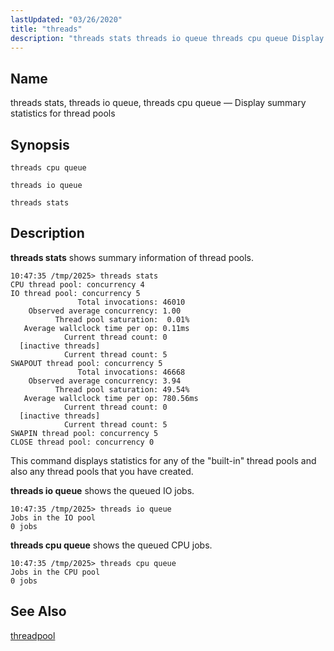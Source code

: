 ```yaml
---
lastUpdated: "03/26/2020"
title: "threads"
description: "threads stats threads io queue threads cpu queue Display summary statistics for thread pools threads cpu queue threads io queue threads stats threads stats shows summary information of thread pools This command displays statistics for any of the built in thread pools and also any thread pools that you have..."
---
```


<a name="console_commands.threads"></a> 
## Name

threads stats, threads io queue, threads cpu queue — Display summary statistics for thread pools

## Synopsis

`threads cpu queue`

`threads io queue`

`threads stats`

<a name="idp16497744"></a> 
## Description

**threads stats**       shows summary information of thread pools.

```
10:47:35 /tmp/2025> threads stats
CPU thread pool: concurrency 4
IO thread pool: concurrency 5
               Total invocations: 46010
    Observed average concurrency: 1.00
          Thread pool saturation:  0.01%
   Average wallclock time per op: 0.11ms
            Current thread count: 0
  [inactive threads]
            Current thread count: 5
SWAPOUT thread pool: concurrency 5
               Total invocations: 46668
    Observed average concurrency: 3.94
          Thread pool saturation: 49.54%
   Average wallclock time per op: 780.56ms
            Current thread count: 0
  [inactive threads]
            Current thread count: 5
SWAPIN thread pool: concurrency 5
CLOSE thread pool: concurrency 0
```

This command displays statistics for any of the "built-in" thread pools and also any thread pools that you have created.

**threads io queue**          shows the queued IO jobs.

```
10:47:35 /tmp/2025> threads io queue
Jobs in the IO pool
0 jobs
```

**threads cpu queue**           shows the queued CPU jobs.

```
10:47:35 /tmp/2025> threads cpu queue
Jobs in the CPU pool
0 jobs
```
<a name="idp16505040"></a> 
## See Also

[threadpool](/momentum/3/3-reference/3-reference-conf-ref-threadpool)